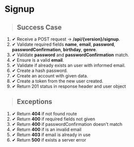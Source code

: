 # Signup

> ## Success Case

1. ✔ Receive a POST request -> **/api/{version}/signup**.
2. ✔ Validate required fields **name**, **email**, **password**, **passwordConfirmation**, **birthday**, **genre**.
3. ✔ Validate **password** and **passwordConfirmation** match.
4. ✔ Ensure is a valid **email**.
5. ✔ Validate if already exists an user with informed email.
6. ✔ Create a hash password.
7. ✔ Create an account with given data.
8. ✔ Create a token from the new user created.
9. ✔ Return 201 status in response header and user object

> ## Exceptions

1. ✔ Return **404** if not found route
2. ✔ Return **400** if required fields not given
3. ✔ Return **400** if passwordConfirmation doesn't match
4. ✔ Return **400** if is an invalid email
5. ✔ Return **403** if email is already in use
6. ✔ Return **500** if exists a server error